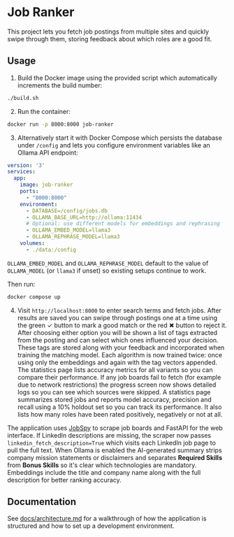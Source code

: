 # Job Ranker

This project lets you fetch job postings from multiple sites and quickly swipe through them, storing feedback about which roles are a good fit.

## Usage

1. Build the Docker image using the provided script which automatically
   increments the build number:

```bash
./build.sh
```

2. Run the container:

```bash
docker run -p 8000:8000 job-ranker
```

3. Alternatively start it with Docker Compose which persists the database under `/config` and lets you configure environment variables like an Ollama API endpoint:

```yaml
version: '3'
services:
  app:
    image: job-ranker
    ports:
      - "8000:8000"
    environment:
      - DATABASE=/config/jobs.db
      - OLLAMA_BASE_URL=http://ollama:11434
      # Optional: use different models for embeddings and rephrasing
      - OLLAMA_EMBED_MODEL=llama3
      - OLLAMA_REPHRASE_MODEL=llama3
    volumes:
      - ./data:/config
```

`OLLAMA_EMBED_MODEL` and `OLLAMA_REPHRASE_MODEL` default to the value of
`OLLAMA_MODEL` (or `llama3` if unset) so existing setups continue to work.

Then run:

```bash
docker compose up
```
4. Visit `http://localhost:8000` to enter search terms and fetch jobs.
   After results are saved you can swipe through postings one at a time
   using the green ✓ button to mark a good match or the red ✖ button to
   reject it. After choosing either option you will be shown a list of
  tags extracted from the posting and can select which ones influenced
  your decision. These tags are stored along with your feedback and
  incorporated when training the matching model. Each algorithm is now
  trained twice: once using only the embeddings and again with the tag
  vectors appended. The statistics page lists accuracy metrics for all
  variants so you can compare their performance.
   If any job boards fail to fetch (for example due to network restrictions) the
  progress screen now shows detailed logs so you can see which sources were skipped.
  A statistics page summarizes stored jobs and reports model accuracy, precision and recall using a 10% holdout set so you can track its performance. It also lists how many roles have been rated positively, negatively or not at all.

The application uses [JobSpy](https://pypi.org/project/python-jobspy/) to scrape
job boards and FastAPI for the web interface. If LinkedIn descriptions are
missing, the scraper now passes `linkedin_fetch_description=True` which visits
each LinkedIn job page to pull the full text. When Ollama is enabled the
AI-generated summary strips company mission statements or disclaimers and
separates **Required Skills** from **Bonus Skills** so it's clear which
technologies are mandatory. Embeddings include the title and company name along
with the full description for better ranking accuracy.

## Documentation

See [docs/architecture.md](docs/architecture.md) for a walkthrough of how the application is structured and how to set up a development environment.
